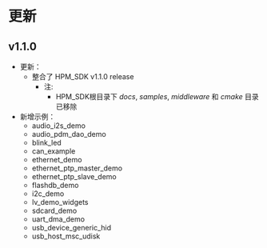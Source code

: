 # 更新

## v1.1.0

- 更新：
  - 整合了 HPM_SDK v1.1.0 release
    - 注:
      - HPM_SDK根目录下 *docs*, *samples*, *middleware* 和 *cmake* 目录已移除
- 新增示例：
  - audio_i2s_demo
  - audio_pdm_dao_demo
  - blink_led
  - can_example
  - ethernet_demo
  - ethernet_ptp_master_demo
  - ethernet_ptp_slave_demo
  - flashdb_demo
  - i2c_demo
  - lv_demo_widgets
  - sdcard_demo
  - uart_dma_demo
  - usb_device_generic_hid
  - usb_host_msc_udisk
